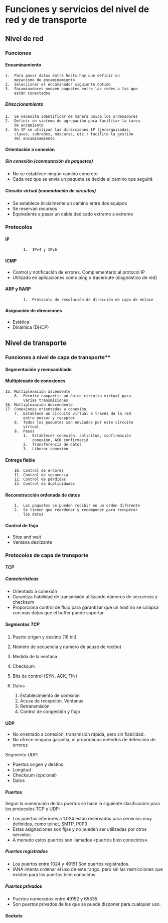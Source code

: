 # Funciones y servicios del nivel de red y de transporte

## Nivel de red

### Funciones

#### Encaminamiento

    1.  Para pasar datos entre hosts hay que definir un
        mecanismo de encaminamiento
    2.  Seleccionar el encaminador siguiente óptimo
    3.  Encaminadores mueven paquetes entre las redes a las que
        están conectados

##### Direccionamiento

    1.  Se necesita identificar de manera única los ordenadores
    2.  Definir un sistema de agrupación para facilitar la tarea
        de encamiento
    3.  En IP se utilizan las direcciones IP (jerarquizadas,
        clases, subredes, máscaras, etc.) facilita la gestión
        del encaminamiento

#### Orientación a conexión

##### Sin conexión (conmutación de paquetes)

- No se establece ningún camino concreto
- Cada vez que se envía un paquete se decide el camino que seguirá

##### Circuito virtual (conmutación de circuitos)

- Se establece inicialmente un camino entre dos equipos
- Se reservan recursos
- Equivalente a pasar un cable dedicado extremo a extremo

### Protocolos

#### IP

            1.  IPv4 y IPv6

#### ICMP

- Control y notificación de errores. Complementario al protocol IP
- Utilizado en aplicaciones como ping o traceroute (diagnóstico de red)

#### ARP y RARP

            1.  Protocolo de resolución de dirección de capa de enlace

#### Asignación de direcciones

- Estática
- Dinámica (DHCP)

## Nivel de transporte

### Funciones a nivel de capa de transporte**

#### Segmentación y reensamblado

#### Multiplexado de conexiones

    15. Multiplexación ascendente
        6.  Permite compartir un único circuito virtual para
            varias transmisiones
    16. Multiplexación descendente
    17. Conexiones orientadas a conexión
        7.  Establece un circuito virtual a través de la red
            entre emisor y receptor
        8.  Todos los paquetes son enviados por este circuito
            virtual
        9.  Pasos
            1.  Establecer conexión: solicitud, confirmación
                conexión, ACK confirmació
            2.  Transferencia de datos
            3.  Liberar conexión

#### Entrega fiable

        10. Control de errores
        11. Control de secuencia
        12. Control de pérdidas
        13. Control de duplicidades

#### Reconstrucción ordenada de datos

        1.  Los paquetes se pueden recibir en un orden diferente
        2.  Se tienen que reordenar y recomponer para recuperar
            los datos
#### Control de flujo

- Stop and wait
- Ventana deslizante

### Protocolos de capa de transporte

#### TCP

##### Características

- Orientado a conexión
- Garantiza fiabilidad de transmisión utilizando números de secuencia y checksum
- Proporciona control de flujo para garantizar que un host no se colapsa con más datos que el buffer puede soportar

##### Segmentos TCP

1.  Puerto origen y destino (16 bit)
2.  Número de secuencia y número de acuse de recibo)
3.  Medida de la ventana
4.  Checksum
5.  Bits de control (SYN, ACK, FIN)
6.  Datos

    1.  Establecimiento de conexión
    2.  Acuse de recepción. Ventanas
    3.  Retransmisión
    4.  Control de congestión y flujo

#### UDP

- No orientado a conexión, transmisión rápida, pero sin fiabilidad.
- No ofrece ninguna garantía, ni proporciona métodos de detección de errores

Segmento UDP:

- Puertos origen y destino
- Longitud
- Checksum (opcional)
- Datos

#### Puertos

Según la numeración de los puertos se hace la siguiente
clasificación para los protocolos TCP y UDP:

- Los puertos inferiores a 1.024 están reservados para servicios muy definidos, como telnet, SMTP, P0P3
- Estas asignaciones son fijas y no pueden ser utilizadas por otros servidos.
- A menudo estos puertos son llamados «puertos bien conocidos».

##### Puertos registrados

- Los puertos entre 1024 y 49151 Son puertos registrados.
- IANA intenta ordenar el uso de este rango, pero sin las restricciones que
existen para los puertos bien conocidos.

##### Puertos privados

- Puertos numerados entre 49152 y 65535
- Son puertos privados de los que se puede disponer para cualquier uso.

#### Sockets
